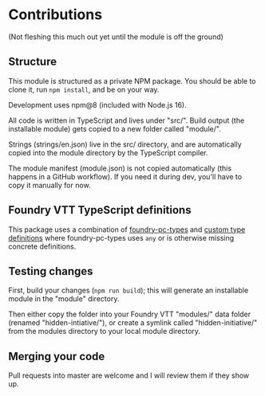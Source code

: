 # Contributions

(Not fleshing this much out yet until the module is off the ground)

## Structure

This module is structured as a private NPM package. You should be able to clone it, run `npm install`, and be on your way.

Development uses npm@8 (included with Node.js 16).

All code is written in TypeScript and lives under "src/".
Build output (the installable module) gets copied to a new folder called "module/".

Strings (strings/en.json) live in the src/ directory, and are automatically copied into the module directory by the TypeScript compiler.

The module manifest (module.json) is not copied automatically (this happens in a GitHub workflow). If you need it during dev, you'll have to copy it manually for now.

## Foundry VTT TypeScript definitions

This package uses a combination of [foundry-pc-types](https://gitlab.com/Eranziel/foundry-pc-types) and [custom type definitions](src/types) where foundry-pc-types uses `any` or is otherwise missing concrete definitions.

## Testing changes

First, build your changes (`npm run build`); this will generate an installable module in the "module" directory.

Then either copy the folder into your Foundry VTT "modules/" data folder (renamed "hidden-intiative/"), or create a symlink called "hidden-initiative/" from the modules directory to your local module directory.

## Merging your code

Pull requests into master are welcome and I will review them if they show up.
